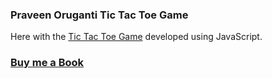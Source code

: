 ### Praveen Oruganti Tic Tac Toe Game

Here with the [Tic Tac Toe Game](https://praveenorugantitech.github.io/praveenorugantitech-javascript/0_Projects/praveenorugantitech-tic-tac-toe) developed using JavaScript.

### [Buy me a Book](https://www.buymeacoffee.com/praveenoruganti)


